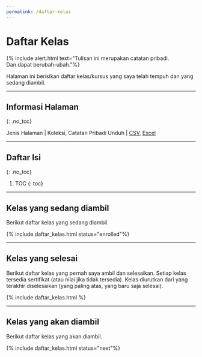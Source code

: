 ```yaml
---
permalink: /daftar-kelas
---
```


# Daftar Kelas

{% include alert.html text="Tulisan ini merupakan catatan pribadi.<br>Dan dapat berubah-ubah."%}

Halaman ini berisikan daftar kelas/kursus yang saya telah tempuh dan yang sedang diambil. 

-----

## Informasi Halaman
{: .no_toc}

Jenis Halaman | Koleksi, Catatan Pribadi
Unduh | [CSV](https://github.com/taruma/vivaldi/blob/master/docs/_data/list_course.csv), [Excel](https://github.com/taruma/vivaldi/blob/master/docs/_data/list_course_excel.xlsx)

-----

## Daftar Isi
{: .no_toc}
1. TOC
{: toc}

-----

## Kelas yang sedang diambil

Berikut daftar kelas yang sedang diambil. 

{% include daftar_kelas.html status="enrolled"%}

-----

## Kelas yang selesai

Berikut daftar kelas yang pernah saya ambil dan selesaikan. Setiap kelas tersedia sertifikat (atau nilai jika tidak tersedia). Kelas diurutkan dari yang terakhir diselesaikan (yang paling atas, yang baru saja selesai). 

{% include daftar_kelas.html %}

-----


## Kelas yang akan diambil

Berikut daftar kelas yang akan diambil. 

{% include daftar_kelas.html status="next"%}
